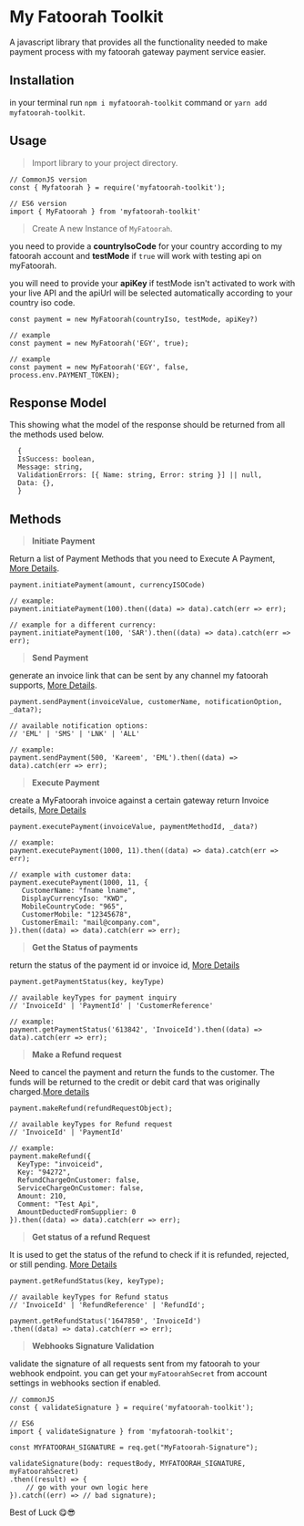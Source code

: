 # My Fatoorah Toolkit
A javascript library that provides all the functionality needed to make payment process with
my fatoorah gateway payment service easier.

## Installation
in your terminal run `npm i myfatoorah-toolkit` command or `yarn add myfatoorah-toolkit`.

## Usage
> Import library to your project directory.
```
// CommonJS version
const { Myfatoorah } = require('myfatoorah-toolkit');

// ES6 version
import { MyFatoorah } from 'myfatoorah-toolkit'
```

> Create A new Instance of `MyFatoorah`.

you need to provide a **countryIsoCode** for your country according to my fatoorah account and 
**testMode** if `true` will work with testing api on myFatoorah.

you will need to provide your **apiKey** if testMode isn't activated to work with your live API and
the apiUrl will be selected automatically according to your country iso code.

```
const payment = new MyFatoorah(countryIso, testMode, apiKey?)

// example
const payment = new MyFatoorah('EGY', true);

// example
const payment = new MyFatoorah('EGY', false, process.env.PAYMENT_TOKEN);

```

## Response Model
This showing what the model of the response should be returned from all the methods used below.

```
  {
  IsSuccess: boolean,
  Message: string,
  ValidationErrors: [{ Name: string, Error: string }] || null,
  Data: {},
  }
```

## Methods

> **Initiate Payment**

Return a list of Payment Methods that you need to Execute A Payment, [More Details](https://myfatoorah.readme.io/docs/initiate-payment).
```
payment.initiatePayment(amount, currencyISOCode)

// example:
payment.initiatePayment(100).then((data) => data).catch(err => err);

// example for a different currency:
payment.initiatePayment(100, 'SAR').then((data) => data).catch(err => err);
```

> **Send Payment**

generate an invoice link that can be sent by any channel my fatoorah supports, [More Details](https://myfatoorah.readme.io/docs/send-payment). 

```
payment.sendPayment(invoiceValue, customerName, notificationOption, _data?);

// available notification options:
// 'EML' | 'SMS' | 'LNK' | 'ALL'

// example:
payment.sendPayment(500, 'Kareem', 'EML').then((data) => data).catch(err => err);
```

> **Execute Payment**

create a MyFatoorah invoice against a certain gateway return Invoice details, [More Details](https://myfatoorah.readme.io/docs/execute-payment)

```
payment.executePayment(invoiceValue, paymentMethodId, _data?)

// example:
payment.executePayment(1000, 11).then((data) => data).catch(err => err);

// example with customer data:
payment.executePayment(1000, 11, {
   CustomerName: "fname lname",
   DisplayCurrencyIso: "KWD",
   MobileCountryCode: "965",
   CustomerMobile: "12345678",
   CustomerEmail: "mail@company.com",
}).then((data) => data).catch(err => err);
```

> **Get the Status of payments**

return the status of the payment id or invoice id, [More Details](https://myfatoorah.readme.io/docs/get-payment-status)

```
payment.getPaymentStatus(key, keyType)

// available keyTypes for payment inquiry
// 'InvoiceId' | 'PaymentId' | 'CustomerReference'

// example:
payment.getPaymentStatus('613842', 'InvoiceId').then((data) => data).catch(err => err);
```

> **Make a Refund request**

Need to cancel the payment and return the funds to the customer.
The funds will be returned to the credit or debit card that was originally charged.[More details](https://myfatoorah.readme.io/docs/refund)

```
payment.makeRefund(refundRequestObject);

// available keyTypes for Refund request
// 'InvoiceId' | 'PaymentId'

// example:
payment.makeRefund({
  KeyType: "invoiceid",
  Key: "94272",
  RefundChargeOnCustomer: false,
  ServiceChargeOnCustomer: false,
  Amount: 210,
  Comment: "Test Api",
  AmountDeductedFromSupplier: 0
}).then((data) => data).catch(err => err);
```

> **Get status of a refund Request**

It is used to get the status of the refund to check if it is refunded, rejected, or still pending. [More Details](https://myfatoorah.readme.io/docs/getrefundstatus)

```
payment.getRefundStatus(key, keyType);

// available keyTypes for Refund status
// 'InvoiceId' | 'RefundReference' | 'RefundId';

payment.getRefundStatus('1647850', 'InvoiceId')
.then((data) => data).catch(err => err);
```

> **Webhooks Signature Validation**

validate the signature of all requests sent from my fatoorah to your webhook endpoint.
you can get your `myFatoorahSecret` from account settings in webhooks section if enabled.

```
// commonJS
const { validateSignature } = require('myfatoorah-toolkit');

// ES6
import { validateSignature } from 'myfatoorah-toolkit';

const MYFATOORAH_SIGNATURE = req.get("MyFatoorah-Signature");

validateSignature(body: requestBody, MYFATOORAH_SIGNATURE, myFatoorahSecret)
.then((result) => {
    // go with your own logic here
}).catch((err) => // bad signature);

```

Best of Luck 😋😎